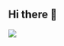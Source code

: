 ## Hi there 👋

<!--
**ArmyComm/ArmyComm** is a ✨ _special_ ✨ repository because its `README.md` (this file) appears on your GitHub profile.

Here are some ideas to get you started:

- 🔭 I’m currently working on ...
- 🌱 I’m currently learning ...
- 👯 I’m looking to collaborate on ...
- 🤔 I’m looking for help with ...
- 💬 Ask me about ...
- 📫 How to reach me: ...
- 😄 Pronouns: ...
- ⚡ Fun fact: ...
-->
<a href="https://www.instagram.com/armyc0mm_" target="_blank"><img src="https://img.shields.io/badge/armyc0mm_-3399FF?style=for-the-badge&logo=instagram&logoColor=FFFFFF"/></a>
